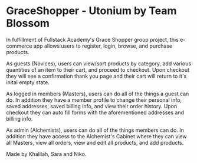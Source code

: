 # GraceShopper - Utonium by Team Blossom

In fulfillment of Fullstack Academy's Grace Shopper group project, this e-commerce app allows users to register, login, browse, and purchase products. 

As guests (Novices), users can view/sort products by category, add various quantities of an item to their cart, and proceed to checkout. 
Upon checkout they will see a confirmation thank you page and their cart will return to it's inital empty state.

As logged in members (Masters), users can do all of the things a guest can do. In addition they have a member profile to change their personal info, saved addresses, saved billing info, and view their order history. Upon checkout they can auto fill forms with the aforementioned addresses and billing info.

As admin (Alchemists), users can do all of the things members can do. In addition they have access to the Alchemist's Cabinet where they can view all Masters, view all orders, view and edit all products, and add products. 

Made by Khalilah, Sara and Niko.
